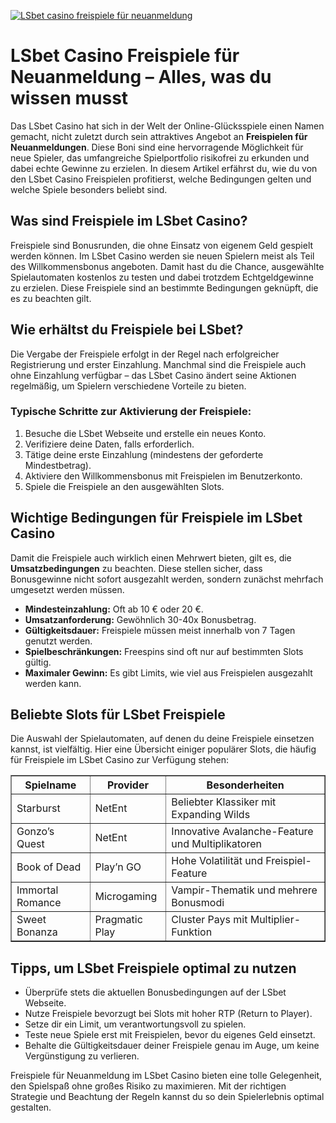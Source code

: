 [![LSbet casino freispiele für neuanmeldung](https://123-caf.pages.dev/gitsignup.png)](https://vrmoo.ru/Bt82HjjY)

<h1>LSbet Casino Freispiele für Neuanmeldung – Alles, was du wissen musst</h1>  <p>Das LSbet Casino hat sich in der Welt der Online-Glücksspiele einen Namen gemacht, nicht zuletzt durch sein attraktives Angebot an <strong>Freispielen für Neuanmeldungen</strong>. Diese Boni sind eine hervorragende Möglichkeit für neue Spieler, das umfangreiche Spielportfolio risikofrei zu erkunden und dabei echte Gewinne zu erzielen. In diesem Artikel erfährst du, wie du von den LSbet Casino Freispielen profitierst, welche Bedingungen gelten und welche Spiele besonders beliebt sind.</p>  <h2>Was sind Freispiele im LSbet Casino?</h2>  <p>Freispiele sind Bonusrunden, die ohne Einsatz von eigenem Geld gespielt werden können. Im LSbet Casino werden sie neuen Spielern meist als Teil des Willkommensbonus angeboten. Damit hast du die Chance, ausgewählte Spielautomaten kostenlos zu testen und dabei trotzdem Echtgeldgewinne zu erzielen. Diese Freispiele sind an bestimmte Bedingungen geknüpft, die es zu beachten gilt.</p>  <h2>Wie erhältst du Freispiele bei LSbet?</h2>  <p>Die Vergabe der Freispiele erfolgt in der Regel nach erfolgreicher Registrierung und erster Einzahlung. Manchmal sind die Freispiele auch ohne Einzahlung verfügbar – das LSbet Casino ändert seine Aktionen regelmäßig, um Spielern verschiedene Vorteile zu bieten.</p>  <h3>Typische Schritte zur Aktivierung der Freispiele:</h3> <ol>   <li>Besuche die LSbet Webseite und erstelle ein neues Konto.</li>   <li>Verifiziere deine Daten, falls erforderlich.</li>   <li>Tätige deine erste Einzahlung (mindestens der geforderte Mindestbetrag).</li>   <li>Aktiviere den Willkommensbonus mit Freispielen im Benutzerkonto.</li>   <li>Spiele die Freispiele an den ausgewählten Slots.</li> </ol>  <h2>Wichtige Bedingungen für Freispiele im LSbet Casino</h2>  <p>Damit die Freispiele auch wirklich einen Mehrwert bieten, gilt es, die <strong>Umsatzbedingungen</strong> zu beachten. Diese stellen sicher, dass Bonusgewinne nicht sofort ausgezahlt werden, sondern zunächst mehrfach umgesetzt werden müssen.</p>  <ul>   <li><strong>Mindesteinzahlung:</strong> Oft ab 10 € oder 20 €.</li>   <li><strong>Umsatzanforderung:</strong> Gewöhnlich 30-40x Bonusbetrag.</li>   <li><strong>Gültigkeitsdauer:</strong> Freispiele müssen meist innerhalb von 7 Tagen genutzt werden.</li>   <li><strong>Spielbeschränkungen:</strong> Freespins sind oft nur auf bestimmten Slots gültig.</li>   <li><strong>Maximaler Gewinn:</strong> Es gibt Limits, wie viel aus Freispielen ausgezahlt werden kann.</li> </ul>  <h2>Beliebte Slots für LSbet Freispiele</h2>  <p>Die Auswahl der Spielautomaten, auf denen du deine Freispiele einsetzen kannst, ist vielfältig. Hier eine Übersicht einiger populärer Slots, die häufig für Freispiele im LSbet Casino zur Verfügung stehen:</p>  <table border="1" cellpadding="8" cellspacing="0" style="border-collapse: collapse; width: 100%;">   <thead>     <tr>       <th>Spielname</th>       <th>Provider</th>       <th>Besonderheiten</th>     </tr>   </thead>   <tbody>     <tr>       <td>Starburst</td>       <td>NetEnt</td>       <td>Beliebter Klassiker mit Expanding Wilds</td>     </tr>     <tr>       <td>Gonzo’s Quest</td>       <td>NetEnt</td>       <td>Innovative Avalanche-Feature und Multiplikatoren</td>     </tr>     <tr>       <td>Book of Dead</td>       <td>Play’n GO</td>       <td>Hohe Volatilität und Freispiel-Feature</td>     </tr>     <tr>       <td>Immortal Romance</td>       <td>Microgaming</td>       <td>Vampir-Thematik und mehrere Bonusmodi</td>     </tr>     <tr>       <td>Sweet Bonanza</td>       <td>Pragmatic Play</td>       <td>Cluster Pays mit Multiplier-Funktion</td>     </tr>   </tbody> </table>  <h2>Tipps, um LSbet Freispiele optimal zu nutzen</h2>  <ul>   <li>Überprüfe stets die aktuellen Bonusbedingungen auf der LSbet Webseite.</li>   <li>Nutze Freispiele bevorzugt bei Slots mit hoher RTP (Return to Player).</li>   <li>Setze dir ein Limit, um verantwortungsvoll zu spielen.</li>   <li>Teste neue Spiele erst mit Freispielen, bevor du eigenes Geld einsetzt.</li>   <li>Behalte die Gültigkeitsdauer deiner Freispiele genau im Auge, um keine Vergünstigung zu verlieren.</li> </ul>  <p>Freispiele für Neuanmeldung im LSbet Casino bieten eine tolle Gelegenheit, den Spielspaß ohne großes Risiko zu maximieren. Mit der richtigen Strategie und Beachtung der Regeln kannst du so dein Spielerlebnis optimal gestalten.</p>